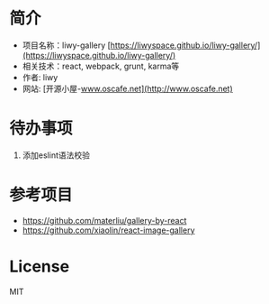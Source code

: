# 简介
* 项目名称：liwy-gallery [https://liwyspace.github.io/liwy-gallery/](https://liwyspace.github.io/liwy-gallery/)
* 相关技术：react, webpack, grunt, karma等
* 作者: liwy
* 网站: [开源小屋-www.oscafe.net](http://www.oscafe.net)

# 待办事项
1. 添加eslint语法校验

# 参考项目
* https://github.com/materliu/gallery-by-react
* https://github.com/xiaolin/react-image-gallery

# License

MIT